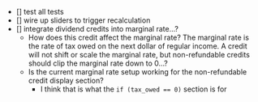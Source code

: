 - [] test all tests
- [] wire up sliders to trigger recalculation
- [] integrate dividend credits into marginal rate...?
    - How does this credit affect the marginal rate? The marginal rate is the rate of tax owed on the next dollar of regular income. A credit will not shift or scale the marginal rate, but non-refundable credits should clip the marginal rate down to 0...?
    - Is the current marginal rate setup working for the non-refundable credit display section?
        - I think that is what the `if (tax_owed == 0)` section is for
